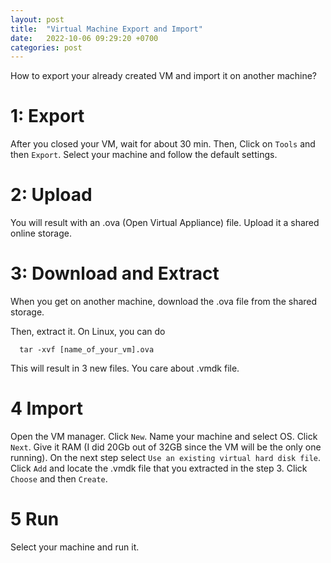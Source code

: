 ```yaml
---
layout: post
title:  "Virtual Machine Export and Import"
date:   2022-10-06 09:29:20 +0700
categories: post
---
```


How to export your already created VM and import it on another machine?

# 1: Export

After you closed your VM, wait for about 30 min. Then, Click on `Tools` and then `Export`.  Select your machine and follow the default settings.

# 2: Upload

You will result with an .ova  (Open Virtual Appliance) file. Upload it a shared online storage.

# 3: Download and Extract

When you get on another machine, download the .ova file from the shared storage. 

Then, extract it. On Linux, you can do

      tar -xvf [name_of_your_vm].ova
      
This will result in 3 new files. You care about .vmdk file.

# 4 Import

Open the VM manager. Click `New`. Name your machine and select OS. Click `Next`. Give it RAM (I did 20Gb out of 32GB since the VM will be the only one running). On the 
next step select `Use an existing virtual hard disk file`. Click `Add` and locate the .vmdk file that you extracted in the step 3. Click `Choose` and then `Create`.

# 5 Run

Select your machine and run it.
